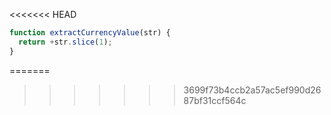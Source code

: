 <<<<<<< HEAD
```js run
function extractCurrencyValue(str) {
  return +str.slice(1);
}
```
=======
>>>>>>> 3699f73b4ccb2a57ac5ef990d2687bf31ccf564c
